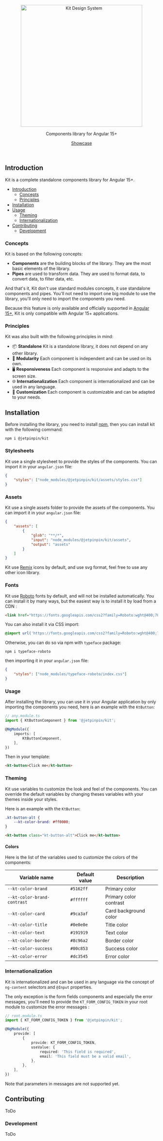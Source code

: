 <p align="center">
  <img
    width="400"
    src="https://github.com/Synthx/ngx-kit/blob/main/assets/logo.png?raw=true"
    alt="Kit Design System" />
</p>

<p align="center">Components library for Angular 15+</p>

<p align="center">
  <a target='_blank' href="https://synthx.github.io/ngx-kit/">Showcase</a>
</p>

<p align="center">
    <img src="https://img.shields.io/npm/v/@jetpinpin/kit" alt="">
    <img src="https://img.shields.io/github/checks-status/synthx/ngx-kit/main" alt="">
    <img src="https://img.shields.io/github/last-commit/synthx/ngx-kit" alt="">
    <img src="https://img.shields.io/github/license/synthx/ngx-kit" alt="">
</p>

## Introduction

Kit is a complete standalone components library for Angular 15+.

-   [Introduction](#introduction)
    -   [Concepts](#concepts)
    -   [Principles](#principles)
-   [Installation](#installation)
-   [Usage](#usage)
    -   [Theming](#theming)
    -   [Internationalization](#internationalization)
-   [Contributing](#contributing)
    -   [Development](#development)

### Concepts

Kit is based on the following concepts:

-   **Components** are the building blocks of the library. They are the most basic elements of the library.
-   **Pipes** are used to transform data. They are used to format data, to convert data, to filter data, etc.

And that's it, Kit don't use standard modules concepts, it use standalone components and pipes. You'll not need to
import one big module to use the library, you'll only need to import the components you need.

Because this feature is only available and officially supported
in [Angular 15+](https://angular.io/guide/standalone-components), Kit is only compatible with Angular 15+ applications.

### Principles

Kit was also built with the following principles in mind:

-   📦 **Standalone** Kit is a standalone library, it does not depend on any other library.
-   🚀 **Modularity** Each component is independent and can be used on its own.
-   🖥️ **Responsiveness** Each component is responsive and adapts to the screen size.
-   🌐 **Internationalization** Each component is internationalized and can be used in any language.
-   💄 **Customization** Each component is customizable and can be adapted to your needs.

## Installation

Before installing the library, you need to install [npm](https://www.npmjs.com/), then you can install kit with the
following command:

```shell
npm i @jetpinpin/kit
```

### Stylesheets

Kit use a single stylesheet to provide the styles of the components. You can import it in your `angular.json` file:

```json
{
    "styles": ["node_modules/@jetpinpin/kit/assets/styles.css"]
}
```

### Assets

Kit use a single assets folder to provide the assets of the components. You can import it in your `angular.json` file:

```json
{
    "assets": [
        {
            "glob": "**/*",
            "input": "node_modules/@jetpinpin/kit/assets",
            "output": "assets"
        }
    ]
}
```

Kit use [Remix](https://remixicon.com/) icons by default, and use svg format, feel free to use any other icon library.

### Fonts

Kit use [Roboto](https://fonts.google.com/specimen/Roboto) fonts by default, and will not be installed automatically.
You can install it by many ways, but the easiest way is to install it by load from a CDN :

```html
<link href="https://fonts.googleapis.com/css2?family=Roboto:wght@400;700&display=swap" rel="stylesheet" />
```

You can also install it via CSS import:

```css
@import url('https://fonts.googleapis.com/css2?family=Roboto:wght@400;700&display=swap');
```

Otherwise, you can do so via npm with `typeface` package:

```shell
npm i typeface-roboto
```

then importing it in your `angular.json` file:

```json
{
    "styles": ["node_modules/typeface-roboto/index.css"]
}
```

### Usage

After installing the library, you can use it in your Angular application by only importing the components you need, here
is an example with the `KtButton`:

```typescript
// any.module.ts
import { KtButtonComponent } from '@jetpinpin/kit';

@NgModule({
    imports: [
        KtButtonComponent,
    ],
})
```

Then in your template:

```html
<kt-button>Click me</kt-button>
```

### Theming

Kit use variables to customize the look and feel of the components. You can override the default variables by changing
theses variables with your themes inside your styles.

Here is an example with the `KtButton`:

```css
.kt-button-alt {
    --kt-color-brand: #ff0000;
}
```

```html
<kt-button class="kt-button-alt">Click me</kt-button>
```

#### Colors

Here is the list of the variables used to customize the colors of the components:

| Variable name               | Default value | Description            |
| --------------------------- | ------------- | ---------------------- |
| `--kt-color-brand`          | `#5162ff`     | Primary color          |
| `--kt-color-brand-contrast` | `#ffffff`     | Primary color contrast |
| `--kt-color-card`           | `#9ca3af`     | Card background color  |
| `--kt-color-title`          | `#0e0e0e`     | Title color            |
| `--kt-color-text`           | `#191919`     | Text color             |
| `--kt-color-border`         | `#8c96a2`     | Border color           |
| `--kt-color-success`        | `#00c853`     | Success color          |
| `--kt-color-error`          | `#dc3545`     | Error color            |

### Internationalization

Kit is internationalized and can be used in any language via the concept of `ng-content` selectors and `@Input`
properties.

The only exception is the form fields components and especially the error messages, you'll need to provide
the `KT_FORM_CONFIG_TOKEN` in your root module to customize the error messages :

```typescript
// root.module.ts
import { KT_FORM_CONFIG_TOKEN } from '@jetpinpin/kit';

@NgModule({
    provide: [
        {
            provide: KT_FORM_CONFIG_TOKEN,
            useValue: {
                required: 'This field is required',
                email: 'This field must be a valid email',
            },
        },
    ],
})
```

Note that parameters in messages are not supported yet.

## Contributing

ToDo

### Development

ToDo

